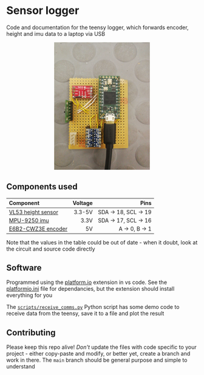 # Sensor logger

Code and documentation for the teensy logger, which forwards encoder, height and imu data to a laptop via USB 

<center>
<img src="circuit.jpg" alt="Image of the circuit" width="50%"/>
</center>

## Components used

| Component | Voltage | Pins |
| :-------- | ------: | ---: |
| [VL53 height sensor](https://github.com/pololu/vl53l0x-arduino) | 3.3-5V | SDA -> 18, SCL -> 19 |
| [MPU-9250 imu](https://learn.sparkfun.com/tutorials/mpu-9250-hookup-guide) | 3.3V | SDA -> 17, SCL -> 16 | encoder | 5V | A -> 0, B -> 1 |
| [E6B2-CWZ3E encoder](https://www.ia.omron.com/data_pdf/cat/e6b2-c_ds_e_6_1_csm491.pdf) | 5V | A -> 0, B -> 1

Note that the values in the table could be out of date - when it doubt, look at the circuit and source code directly

## Software
Programmed using the [platform.io](https://platformio.org/) extension in vs code. See the [platformio.ini](./platformio.ini) file for dependancies, but the extension should install everything for you

The [`scripts/receive_comms.py`](./scripts/receive_comms.py) Python script has some demo code to receive data from the teensy, save it to a file and plot the result

## Contributing
Please keep this repo alive! _Don't_ update the files with code specific to your project - either copy-paste and modify, or better yet, create a branch and work in there. The `main` branch should be general purpose and simple to understand